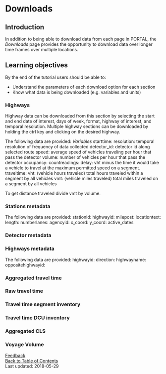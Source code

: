 # Downloads

## Introduction
In addition to being able to download data from each page in PORTAL, the _Downloads_ page provides the opportunity to download data over longer time frames over multiple locations.

## Learning objectives
By the end of the tutorial users should be able to:

* Understand the parameters of each download option for each section
* Know what data is being downloaded (e.g. variables and units)

### Highways
Highway data can be downloaded from this section by selecting the start and end date of interest, days of week, format, highway of interest, and temporal resolution. Multiple highway sections can be downloaded by holding the ctrl key and clicking on the desired highway.

The following data are provided:
_Variables_
starttime:
resolution: temporal resolution of frequency of data collected
detector_id: detector id along selected route
speed: average speed of vehicles traveling per hour that pass the detector
volume: number of vehicles per hour that pass the detector
occupancy:
countreadings:
delay: vht minus the time it would take a vehicle to travel at the maximum permitted speed on a segment.
traveltime:
vht: (vehicle hours traveled) total hours traveled within a segment by all vehicles
vmt: (vehicle miles traveled) total miles traveled on a segment by all vehicles

To get distance traveled divide vmt by volume.

### Stations metadata

The following data are provided:
stationid:
highwayid:
milepost:
locationtext:
length:
numberlanes:
agencyid:
x_coord:
y_coord:
active_dates

### Detector metadata



### Highways metadata
The following data are provided:
highwayid:
direction:
highwayname:
oppositehighwayid:

### Aggregated travel time

### Raw travel time

### Travel time segment inventory

### Travel time DCU inventory

### Aggregated CLS

### Voyage Volume

[Feedback](https://github.com/adus/portal-documentation/issues)  
[Back to Table of Contents](https://github.com/adus/portal-documentation)  
Last updated: 2018-05-29
